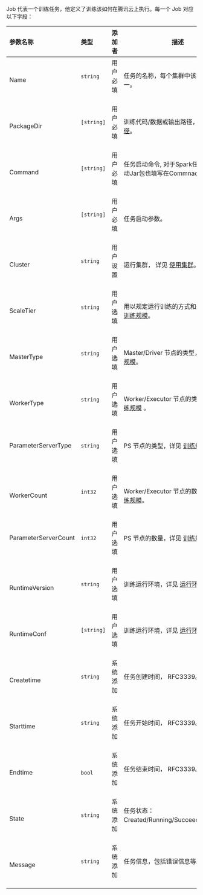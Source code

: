 Job 代表一个训练任务，他定义了训练该如何在腾讯云上执行。每一个 Job 对应以下字段：

| 参数名称              | 类型         | 添加者     | 描述                                                |
| :------------------- | :----------- | :-------- | --------------------------------------------------- |
| Name                 |`string`      | 用户必填   | 任务的名称，每个集群中该名称必须唯一。                   |
| PackageDir           |`[string]`    | 用户必填   | 训练代码/数据或输出路径，详见 [文件路径](https://cloud.tencent.com/document/product/851/17318)。     |
| Command              |`[string]`    | 用户必填   | 任务启动命令, 对于Spark任务，任务启动Jar包也填写在Commnad参数中。                                        |
| Args                 |`[string]`    | 用户必填   | 任务启动参数。                                        |
| Cluster              |`string`      | 用户设置   | 运行集群， 详见 [使用集群](https://cloud.tencent.com/document/product/851/17317)。                   |
| ScaleTier            |`string`      | 用户选填   | 用以规定运行训练的方式和规模，详见 [训练规模](https://cloud.tencent.com/document/product/851/17319)。 |
| MasterType           |`string`      | 用户选填   | Master/Driver 节点的类型，详见 [训练规模](https://cloud.tencent.com/document/product/851/17319)。           |
| WorkerType           |`string`      | 用户选填   | Worker/Executor 节点的类型，详见 [训练规模](https://cloud.tencent.com/document/product/851/17319) 。          |
| ParameterServerType               |`string`      | 用户选填   | PS 节点的类型，详见 [训练规模](https://cloud.tencent.com/document/product/851/17319) 。              |
| WorkerCount               |`int32`       | 用户选填   | Worker/Executor 节点的数量，详见 [训练规模](https://cloud.tencent.com/document/product/851/17319)。           |
| ParameterServerCount              |`int32`       | 用户选填   | PS 节点的数量，详见 [训练规模](https://cloud.tencent.com/document/product/851/17319)。               |
| RuntimeVersion              |`string`      | 用户选填   | 训练运行环境，详见 [运行环境](https://cloud.tencent.com/document/product/851/17320) 。               |
| RuntimeConf          |`[string]`    | 用户选填   | 训练运行环境，详见 [运行环境](https://cloud.tencent.com/document/product/851/17320) 。               |
| Createtime           |`string`      | 系统添加   | 任务创建时间， RFC3339。                               |
| Starttime            |`string`      | 系统添加   | 任务开始时间， RFC3339。                               |
| Endtime              |`bool`        | 系统添加   | 任务结束时间， RFC3339。                              |
| State                |`string`      | 系统添加   | 任务状态：Created/Running/Succeeded/Failed。        |
| Message              |`string`      | 系统添加   | 任务信息，包括错误信息等。                              |
